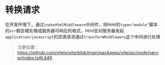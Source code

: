 # 转换请求

在开发环境下，通过`indexHtmlMiddleware`中间件，将html的`type="module"`脚本的`scr`都会被处理成服务器可响应的格式，html会对服务器发起`application/javascript`的资源请求通过`transformMiddleware`这个中间进行处理

> 注册位置：<https://github.com/vitejs/vite/blob/main/packages/vite/src/node/server/index.ts#L646>
